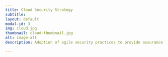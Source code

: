 ```yaml
---
title: Cloud Security Strategy
subtitle:
layout: default
modal-id: 3
img: cloud.jpg
thumbnail: cloud-thumbnail.jpg
alt: image-alt
description: Adoption of agile security practices to provide assurance to compliance and client environments.  Effective planning is all the more important when adopting a hybrid or multicloud approach in your strategy.

---
```

